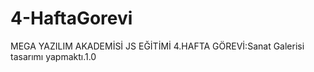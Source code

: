 # 4-HaftaGorevi
MEGA YAZILIM AKADEMİSİ JS EĞİTİMİ 4.HAFTA GÖREVİ:Sanat Galerisi tasarımı yapmaktı.1.0
